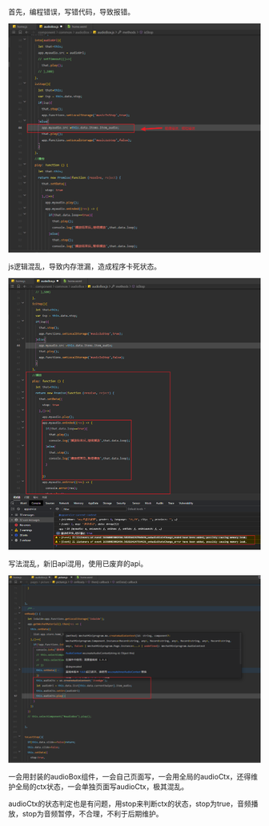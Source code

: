 首先，编程错误，写错代码，导致报错。

!['o'](images/image-20211104144936780.png)

js逻辑混乱，导致内存泄漏，造成程序卡死状态。

![image-20211104145201209](images/image-20211104145201209.png)

写法混乱，新旧api混用，使用已废弃的api。

![image-20211104145413086](images/image-20211104145413086.png)

一会用封装的audioBox组件，一会自己页面写，一会用全局的audioCtx，还得维护全局的ctx状态，一会单独页面写audioCtx，极其混乱。

audioCtx的状态判定也是有问题，用stop来判断ctx的状态，stop为true，音频播放，stop为音频暂停，不合理，不利于后期维护。





